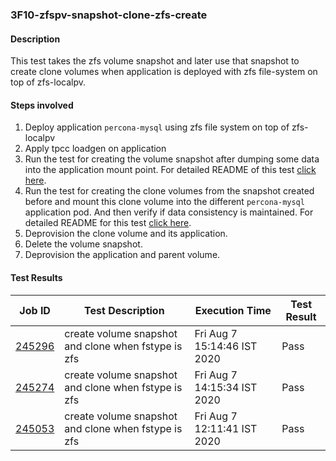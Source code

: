 ### 3F10-zfspv-snapshot-clone-zfs-create

#### Description

This test takes the zfs volume snapshot and later use that snapshot to create clone volumes when application is deployed with zfs file-system on top of zfs-localpv.

#### Steps involved

1. Deploy application `percona-mysql` using zfs file system on top of zfs-localpv
2. Apply tpcc loadgen on application
3. Run the test for creating the volume snapshot after dumping some data into the application mount point. For detailed README of this test [click here](https://github.com/openebs/e2e-tests/tree/master/experiments/zfs-localpv/functional/zfspv-snapshot).
4. Run the test for creating the clone volumes from the snapshot created before and mount this clone volume into the different `percona-mysql` application pod. And then verify if data consistency is maintained. For detailed README for this test [click here](https://github.com/openebs/e2e-tests/tree/master/experiments/zfs-localpv/functional/zfspv-clone).
5. Deprovision the clone volume and its application.
6. Delete the volume snapshot.
7. Deprovision the application and parent volume.

#### Test Results

| Job ID  |      Test Description         | Execution Time |   Test Result   |
|---------|-------------------------------|----------------|-----------------|
|     <a href="https://gitlab.openebs.ci/openebs/e2e-nativek8s/-/jobs/245296">245296</a>           |  create volume snapshot and clone when fstype is zfs           | Fri Aug  7 15:14:46 IST 2020  | Pass |
|     <a href="https://gitlab.openebs.ci/openebs/e2e-nativek8s/-/jobs/245274">245274</a>           |  create volume snapshot and clone when fstype is zfs           | Fri Aug  7 14:15:34 IST 2020  | Pass |
|     <a href="https://gitlab.openebs.ci/openebs/e2e-nativek8s/-/jobs/245053">245053</a>           |  create volume snapshot and clone when fstype is zfs           | Fri Aug  7 12:11:41 IST 2020  | Pass |